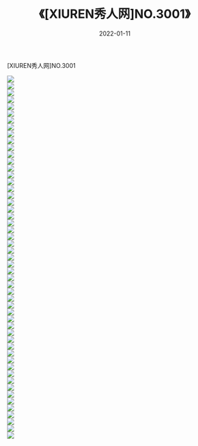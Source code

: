 ﻿---
layout: post
title:  《[XIUREN秀人网]NO.3001》
date:   2022-01-11
img: http://img.660000.xyz/Sharelink/秀人网/秀人网第04部分/[XIUREN秀人网]NO.3001/000.jpg
categories: [美女, 清纯, 唯美]
---

[XIUREN秀人网]NO.3001

 ![](http://img.660000.xyz/Sharelink/秀人网/秀人网第04部分/[XIUREN秀人网]NO.3001/001.jpg) <br>![](http://img.660000.xyz/Sharelink/秀人网/秀人网第04部分/[XIUREN秀人网]NO.3001/002.jpg) <br>![](http://img.660000.xyz/Sharelink/秀人网/秀人网第04部分/[XIUREN秀人网]NO.3001/003.jpg) <br>![](http://img.660000.xyz/Sharelink/秀人网/秀人网第04部分/[XIUREN秀人网]NO.3001/004.jpg) <br>![](http://img.660000.xyz/Sharelink/秀人网/秀人网第04部分/[XIUREN秀人网]NO.3001/005.jpg) <br>![](http://img.660000.xyz/Sharelink/秀人网/秀人网第04部分/[XIUREN秀人网]NO.3001/006.jpg) <br>![](http://img.660000.xyz/Sharelink/秀人网/秀人网第04部分/[XIUREN秀人网]NO.3001/007.jpg) <br>![](http://img.660000.xyz/Sharelink/秀人网/秀人网第04部分/[XIUREN秀人网]NO.3001/008.jpg) <br>![](http://img.660000.xyz/Sharelink/秀人网/秀人网第04部分/[XIUREN秀人网]NO.3001/009.jpg) <br>![](http://img.660000.xyz/Sharelink/秀人网/秀人网第04部分/[XIUREN秀人网]NO.3001/010.jpg) <br>![](http://img.660000.xyz/Sharelink/秀人网/秀人网第04部分/[XIUREN秀人网]NO.3001/011.jpg) <br>![](http://img.660000.xyz/Sharelink/秀人网/秀人网第04部分/[XIUREN秀人网]NO.3001/012.jpg) <br>![](http://img.660000.xyz/Sharelink/秀人网/秀人网第04部分/[XIUREN秀人网]NO.3001/013.jpg) <br>![](http://img.660000.xyz/Sharelink/秀人网/秀人网第04部分/[XIUREN秀人网]NO.3001/014.jpg) <br>![](http://img.660000.xyz/Sharelink/秀人网/秀人网第04部分/[XIUREN秀人网]NO.3001/015.jpg) <br>![](http://img.660000.xyz/Sharelink/秀人网/秀人网第04部分/[XIUREN秀人网]NO.3001/016.jpg) <br>![](http://img.660000.xyz/Sharelink/秀人网/秀人网第04部分/[XIUREN秀人网]NO.3001/017.jpg) <br>![](http://img.660000.xyz/Sharelink/秀人网/秀人网第04部分/[XIUREN秀人网]NO.3001/018.jpg) <br>![](http://img.660000.xyz/Sharelink/秀人网/秀人网第04部分/[XIUREN秀人网]NO.3001/019.jpg) <br>![](http://img.660000.xyz/Sharelink/秀人网/秀人网第04部分/[XIUREN秀人网]NO.3001/020.jpg) <br>![](http://img.660000.xyz/Sharelink/秀人网/秀人网第04部分/[XIUREN秀人网]NO.3001/021.jpg) <br>![](http://img.660000.xyz/Sharelink/秀人网/秀人网第04部分/[XIUREN秀人网]NO.3001/022.jpg) <br>![](http://img.660000.xyz/Sharelink/秀人网/秀人网第04部分/[XIUREN秀人网]NO.3001/023.jpg) <br>![](http://img.660000.xyz/Sharelink/秀人网/秀人网第04部分/[XIUREN秀人网]NO.3001/024.jpg) <br>![](http://img.660000.xyz/Sharelink/秀人网/秀人网第04部分/[XIUREN秀人网]NO.3001/025.jpg) <br>![](http://img.660000.xyz/Sharelink/秀人网/秀人网第04部分/[XIUREN秀人网]NO.3001/026.jpg) <br>![](http://img.660000.xyz/Sharelink/秀人网/秀人网第04部分/[XIUREN秀人网]NO.3001/027.jpg) <br>![](http://img.660000.xyz/Sharelink/秀人网/秀人网第04部分/[XIUREN秀人网]NO.3001/028.jpg) <br>![](http://img.660000.xyz/Sharelink/秀人网/秀人网第04部分/[XIUREN秀人网]NO.3001/029.jpg) <br>![](http://img.660000.xyz/Sharelink/秀人网/秀人网第04部分/[XIUREN秀人网]NO.3001/030.jpg) <br>![](http://img.660000.xyz/Sharelink/秀人网/秀人网第04部分/[XIUREN秀人网]NO.3001/031.jpg) <br>![](http://img.660000.xyz/Sharelink/秀人网/秀人网第04部分/[XIUREN秀人网]NO.3001/032.jpg) <br>![](http://img.660000.xyz/Sharelink/秀人网/秀人网第04部分/[XIUREN秀人网]NO.3001/033.jpg) <br>![](http://img.660000.xyz/Sharelink/秀人网/秀人网第04部分/[XIUREN秀人网]NO.3001/034.jpg) <br>![](http://img.660000.xyz/Sharelink/秀人网/秀人网第04部分/[XIUREN秀人网]NO.3001/035.jpg) <br>![](http://img.660000.xyz/Sharelink/秀人网/秀人网第04部分/[XIUREN秀人网]NO.3001/036.jpg) <br>![](http://img.660000.xyz/Sharelink/秀人网/秀人网第04部分/[XIUREN秀人网]NO.3001/037.jpg) <br>![](http://img.660000.xyz/Sharelink/秀人网/秀人网第04部分/[XIUREN秀人网]NO.3001/038.jpg) <br>![](http://img.660000.xyz/Sharelink/秀人网/秀人网第04部分/[XIUREN秀人网]NO.3001/039.jpg) <br>![](http://img.660000.xyz/Sharelink/秀人网/秀人网第04部分/[XIUREN秀人网]NO.3001/040.jpg) <br>![](http://img.660000.xyz/Sharelink/秀人网/秀人网第04部分/[XIUREN秀人网]NO.3001/041.jpg) <br>![](http://img.660000.xyz/Sharelink/秀人网/秀人网第04部分/[XIUREN秀人网]NO.3001/042.jpg) <br>![](http://img.660000.xyz/Sharelink/秀人网/秀人网第04部分/[XIUREN秀人网]NO.3001/043.jpg) <br>![](http://img.660000.xyz/Sharelink/秀人网/秀人网第04部分/[XIUREN秀人网]NO.3001/044.jpg) <br>![](http://img.660000.xyz/Sharelink/秀人网/秀人网第04部分/[XIUREN秀人网]NO.3001/045.jpg) <br>![](http://img.660000.xyz/Sharelink/秀人网/秀人网第04部分/[XIUREN秀人网]NO.3001/046.jpg) <br>![](http://img.660000.xyz/Sharelink/秀人网/秀人网第04部分/[XIUREN秀人网]NO.3001/047.jpg) <br>![](http://img.660000.xyz/Sharelink/秀人网/秀人网第04部分/[XIUREN秀人网]NO.3001/048.jpg) <br>![](http://img.660000.xyz/Sharelink/秀人网/秀人网第04部分/[XIUREN秀人网]NO.3001/049.jpg) <br>![](http://img.660000.xyz/Sharelink/秀人网/秀人网第04部分/[XIUREN秀人网]NO.3001/050.jpg) <br>![](http://img.660000.xyz/Sharelink/秀人网/秀人网第04部分/[XIUREN秀人网]NO.3001/051.jpg) <br>![](http://img.660000.xyz/Sharelink/秀人网/秀人网第04部分/[XIUREN秀人网]NO.3001/052.jpg) <br>![](http://img.660000.xyz/Sharelink/秀人网/秀人网第04部分/[XIUREN秀人网]NO.3001/053.jpg) <br>
